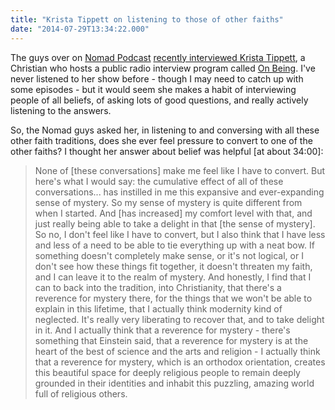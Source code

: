 ```yaml
---
title: "Krista Tippett on listening to those of other faiths"
date: "2014-07-29T13:34:22.000"
---
```


The guys over on [Nomad Podcast](https://www.facebook.com/nomadpodcast) [recently interviewed Krista Tippett](http://nomad.libsyn.com/nomad-68-krista-tippett-on-how-to-change-the-world-without-saying-a-word), a Christian who hosts a public radio interview program called [On Being](http://www.onbeing.org/about). I've never listened to her show before - though I may need to catch up with some episodes - but it would seem she makes a habit of interviewing people of all beliefs, of asking lots of good questions, and really actively listening to the answers.

So, the Nomad guys asked her, in listening to and conversing with all these other faith traditions, does she ever feel pressure to convert to one of the other faiths? I thought her answer about belief was helpful \[at about 34:00\]:

> None of \[these conversations\] make me feel like I have to convert. But here's what I would say: the cumulative effect of all of these conversations... has instilled in me this expansive and ever-expanding sense of mystery. So my sense of mystery is quite different from when I started. And \[has increased\] my comfort level with that, and just really being able to take a delight in that \[the sense of mystery\]. So no, I don't feel like I have to convert, but I also think that I have less and less of a need to be able to tie everything up with a neat bow. If something doesn't completely make sense, or it's not logical, or I don't see how these things fit together, it doesn't threaten my faith, and I can leave it to the realm of mystery. And honestly, I find that I can to back into the tradition, into Christianity, that there's a reverence for mystery there, for the things that we won't be able to explain in this lifetime, that I actually think modernity kind of neglected. It's really very liberating to recover that, and to take delight in it. And I actually think that a reverence for mystery - there's something that Einstein said, that a reverence for mystery is at the heart of the best of science and the arts and religion - I actually think that a reverence for mystery, which is an orthodox orientation, creates this beautiful space for deeply religious people to remain deeply grounded in their identities and inhabit this puzzling, amazing world full of religious others.
